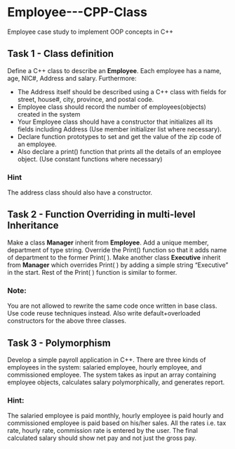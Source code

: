 # Employee---CPP-Class
Employee case study to implement OOP concepts in C++

## Task 1 - Class definition
Define a C++ class to describe an **Employee**. Each employee has a name, age, NIC#, Address and salary. Furthermore:
  * The Address itself should be described using a C++ class with fields for street, house#, city, province, and postal code.
  * Employee class should record the number of employees(objects) created in the system
  * Your Employee class should have a constructor that initializes all its fields including Address (Use member initializer list where necessary).
  * Declare function prototypes to set and get the value of the zip code of an employee.
  * Also declare a print() function that prints all the details of an employee object. (Use constant functions where necessary)
### Hint
The address class should also have a constructor.

## Task 2 - Function Overriding in multi-level Inheritance
Make a class **Manager** inherit from **Employee**. Add a unique member, department of type string. Override the Print() function so that it adds name of department to the former Print( ). Make another class **Executive** inherit from **Manager** which overrides Print( ) by adding a simple string “Executive” in the start. Rest of the Print( ) function is similar to former.

### Note:
You are not allowed to rewrite the same code once written in base class. Use code reuse techniques instead. Also write default+overloaded constructors for the above three classes.

## Task 3 - Polymorphism
Develop a simple payroll application in C++. There are three kinds of employees in the system: salaried employee, hourly employee, and commissioned employee. The system takes as input an array containing employee objects, calculates salary polymorphically, and generates report.

### Hint:
The salaried employee is paid monthly, hourly employee is paid hourly and commissioned employee is paid based on his/her sales. All the rates i.e. tax rate, hourly rate, commission rate is entered by the user. The final calculated salary should show net pay and not just the gross pay.
